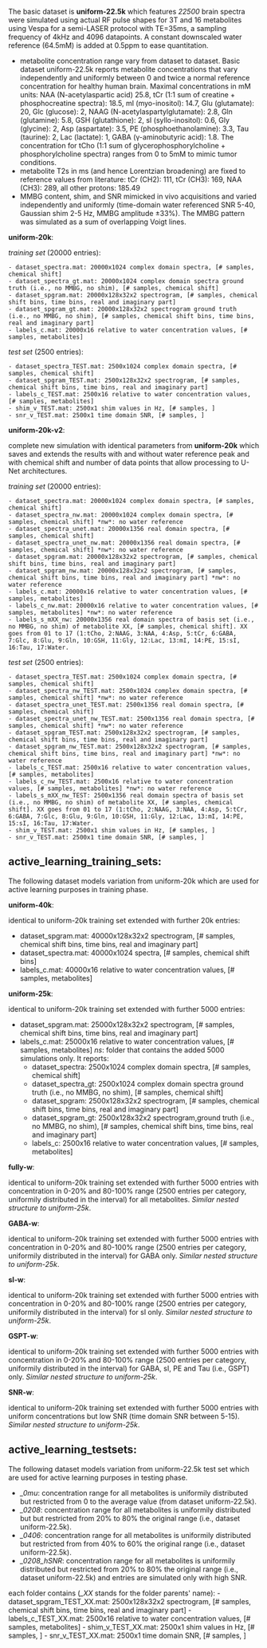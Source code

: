 The basic dataset is **uniform-22.5k** which features *22500* brain spectra were simulated using actual RF pulse shapes for 3T and 16 metabolites using Vespa for a semi-LASER protocol with TE=35ms, a sampling frequency of 4kHz and 4096 datapoints. A constant downscaled water reference (64.5mM) is added at 0.5ppm to ease quantitation.

- metabolite concentration range vary from dataset to dataset. Basic dataset uniform-22.5k reports metabolite concentrations that vary independently and uniformly between 0 and twice a normal reference concentration for healthy human brain. Maximal concentrations in mM units: NAA (N-acetylaspartic acid) 25.8, tCr (1:1 sum of creatine + phosphocreatine spectra): 18.5, mI (myo-inositol): 14.7, Glu (glutamate): 20, Glc (glucose): 2, NAAG (N-acetylaspartylglutamate): 2.8, Gln (glutamine): 5.8, GSH (glutathione): 2, sI (syllo-inositol): 0.6, Gly (glycine): 2, Asp (aspartate): 3.5, PE (phosphoethanolamine): 3.3, Tau (taurine): 2, Lac (lactate): 1, GABA (γ-aminobutyric acid): 1.8. The concentration for tCho (1:1 sum of glycerophosphorylcholine + phosphorylcholine spectra) ranges from 0 to 5mM to mimic tumor conditions. 
- metabolite T2s in ms (and hence Lorentzian broadening) are fixed to reference values from literature: tCr (CH2): 111, tCr (CH3): 169, NAA (CH3): 289, all other protons: 185.49
- MMBG content, shim, and SNR mimicked in vivo acquisitions and varied independently and uniformly (time-domain water referenced SNR 5-40, Gaussian shim 2-5 Hz, MMBG amplitude ±33%). The MMBG pattern was simulated as a sum of overlapping Voigt lines.


**uniform-20k**: 

  *training set* (20000 entries):
  
    - dataset_spectra.mat: 20000x1024 complex domain spectra, [# samples, chemical shift]
    - dataset_spectra_gt.mat: 20000x1024 complex domain spectra ground truth (i.e., no MMBG, no shim), [# samples, chemical shift]
    - dataset_spgram.mat: 20000x128x32x2 spectrogram, [# samples, chemical shift bins, time bins, real and imaginary part]
    - dataset_spgram_gt.mat: 20000x128x32x2 spectrogram ground truth (i.e., no MMBG, no shim), [# samples, chemical shift bins, time bins, real and imaginary part]
    - labels_c.mat: 20000x16 relative to water concentration values, [# samples, metabolites]
  
  *test set* (2500 entries):
  
    - dataset_spectra_TEST.mat: 2500x1024 complex domain spectra, [# samples, chemical shift]
    - dataset_spgram_TEST.mat: 2500x128x32x2 spectrogram, [# samples, chemical shift bins, time bins, real and imaginary part]
    - labels_c_TEST.mat: 2500x16 relative to water concentration values, [# samples, metabolites]
    - shim_v_TEST.mat: 2500x1 shim values in Hz, [# samples, ]
    - snr_v_TEST.mat: 2500x1 time domain SNR, [# samples, ]
    
 **uniform-20k-v2**: 
 
 complete new simulation with identical parameters from **uniform-20k** which saves and extends the results with and without water reference peak and with chemical shift and number of data points that allow processing to U-Net architectures. 
 
  *training set* (20000 entries):
  
    - dataset_spectra.mat: 20000x1024 complex domain spectra, [# samples, chemical shift]
    - dataset_spectra_nw.mat: 20000x1024 complex domain spectra, [# samples, chemical shift] *nw*: no water reference
    - dataset_spectra_unet.mat: 20000x1356 real domain spectra, [# samples, chemical shift]
    - dataset_spectra_unet_nw.mat: 20000x1356 real domain spectra, [# samples, chemical shift] *nw*: no water reference
    - dataset_spgram.mat: 20000x128x32x2 spectrogram, [# samples, chemical shift bins, time bins, real and imaginary part]
    - dataset_spgram_nw.mat: 20000x128x32x2 spectrogram, [# samples, chemical shift bins, time bins, real and imaginary part] *nw*: no water reference
    - labels_c.mat: 20000x16 relative to water concentration values, [# samples, metabolites]
    - labels_c_nw.mat: 20000x16 relative to water concentration values, [# samples, metabolites] *nw*: no water reference
    - labels_s_mXX_nw: 20000x1356 real domain spectra of basis set (i.e., no MMBG, no shim) of metabolite XX, [# samples, chemical shift]. XX goes from 01 to 17 (1:tCho, 2:NAAG, 3:NAA, 4:Asp, 5:tCr, 6:GABA, 7:Glc, 8:Glu, 9:Gln, 10:GSH, 11:Gly, 12:Lac, 13:mI, 14:PE, 15:sI, 16:Tau, 17:Water.
  
  *test set* (2500 entries):
 
    - dataset_spectra_TEST.mat: 2500x1024 complex domain spectra, [# samples, chemical shift]
    - dataset_spectra_nw_TEST.mat: 2500x1024 complex domain spectra, [# samples, chemical shift] *nw*: no water reference
    - dataset_spectra_unet_TEST.mat: 2500x1356 real domain spectra, [# samples, chemical shift]
    - dataset_spectra_unet_nw_TEST.mat: 2500x1356 real domain spectra, [# samples, chemical shift] *nw*: no water reference
    - dataset_spgram_TEST.mat: 2500x128x32x2 spectrogram, [# samples, chemical shift bins, time bins, real and imaginary part]
    - dataset_spgram_nw_TEST.mat: 2500x128x32x2 spectrogram, [# samples, chemical shift bins, time bins, real and imaginary part] *nw*: no water reference
    - labels_c_TEST.mat: 2500x16 relative to water concentration values, [# samples, metabolites]
    - labels_c_nw_TEST.mat: 2500x16 relative to water concentration values, [# samples, metabolites] *nw*: no water reference
    - labels_s_mXX_nw_TEST: 2500x1356 real domain spectra of basis set (i.e., no MMBG, no shim) of metabolite XX, [# samples, chemical shift]. XX goes from 01 to 17 (1:tCho, 2:NAAG, 3:NAA, 4:Asp, 5:tCr, 6:GABA, 7:Glc, 8:Glu, 9:Gln, 10:GSH, 11:Gly, 12:Lac, 13:mI, 14:PE, 15:sI, 16:Tau, 17:Water.
    - shim_v_TEST.mat: 2500x1 shim values in Hz, [# samples, ]
    - snr_v_TEST.mat: 2500x1 time domain SNR, [# samples, ]  
    
## active_learning_training_sets:
The following dataset models variation from uniform-20k which are used for active learning purposes in training phase. 

**uniform-40k**: 

identical to uniform-20k training set extended with further 20k entries:

- dataset_spgram.mat: 40000x128x32x2 spectrogram, [# samples, chemical shift bins, time bins, real and imaginary part]
- dataset_spectra.mat: 40000x1024 spectra, [# samples, chemical shift bins]
- labels_c.mat: 40000x16 relative to water concentration values, [# samples, metabolites]

**uniform-25k**: 

identical to uniform-20k training set extended with further 5000 entries:
  - dataset_spgram.mat: 25000x128x32x2 spectrogram, [# samples, chemical shift bins, time bins, real and imaginary part]
  - labels_c.mat: 25000x16 relative to water concentration values, [# samples, metabolites]
  *ns*: folder that contains the added 5000 simulations only. It reports:  
    - dataset_spectra: 2500x1024 complex domain spectra, [# samples, chemical shift]
    - dataset_spectra_gt: 2500x1024 complex domain spectra ground truth (i.e., no MMBG, no shim), [# samples, chemical shift]
    - dataset_spgram: 2500x128x32x2 spectrogram, [# samples, chemical shift bins, time bins, real and imaginary part]
    - dataset_spgram_gt: 2500x128x32x2 spectrogram,ground truth (i.e., no MMBG, no shim), [# samples, chemical shift bins, time bins, real and imaginary part]
    - labels_c: 2500x16 relative to water concentration values, [# samples, metabolites]

**fully-w**: 

identical to uniform-20k training set extended with further 5000 entries with concentration in 0-20% and 80-100% range (2500 entries per category, uniformily  distributed in the interval) for all metabolites. *Similar nested structure to uniform-25k*.

**GABA-w**: 

identical to uniform-20k training set extended with further 5000 entries with concentration in 0-20% and 80-100% range (2500 entries per category, uniformily  distributed in the interval) for GABA only. *Similar nested structure to uniform-25k*.
  
**sI-w**: 

identical to uniform-20k training set extended with further 5000 entries with concentration in 0-20% and 80-100% range (2500 entries per category, uniformily  distributed in the interval) for sI only. *Similar nested structure to uniform-25k*.
  
**GSPT-w**: 

identical to uniform-20k training set extended with further 5000 entries with concentration in 0-20% and 80-100% range (2500 entries per category, uniformily  distributed in the interval) for GABA, sI, PE and Tau (i.e., GSPT) only. *Similar nested structure to uniform-25k*.
  
**SNR-w**: 

identical to uniform-20k training set extended with further 5000 entries with uniform concentrations but low SNR (time domain SNR between 5-15). *Similar nested structure to uniform-25k*.

## active_learning_testsets:
The following dataset models variation from uniform-22.5k test set which are used for active learning purposes in testing phase. 

  - *_0mu*: concentration range for all metabolites is uniformily distributed but restricted from 0 to the average value (from dataset uniform-22.5k).
  - *_0208*: concentration range for all metabolites is uniformily distributed but but restricted from 20% to 80% the original range (i.e., dataset uniform-22.5k). 
  - *_0406*: concentration range for all metabolites is uniformily distributed but restricted from from 40% to 60% the original range (i.e., dataset uniform-22.5k).
  - *_0208_hSNR*: concentration range for all metabolites is uniformily distributed but restricted from 20% to 80% the original range (i.e., dataset uniform-22.5k) and entries are simulated only with high SNR.
  
  each folder contains (*_XX* stands for the folder parents' name):
    - dataset_spgram_TEST_XX.mat: 2500x128x32x2 spectrogram, [# samples, chemical shift bins, time bins, real and imaginary part]
    - labels_c_TEST_XX.mat: 2500x16 relative to water concentration values, [# samples, metabolites]
    - shim_v_TEST_XX.mat: 2500x1 shim values in Hz, [# samples, ]
    - snr_v_TEST_XX.mat: 2500x1 time domain SNR, [# samples, ]
